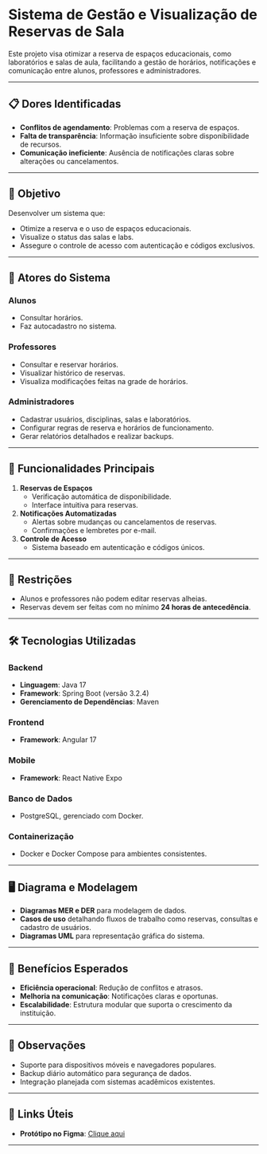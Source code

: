 # Sistema de Gestão e Visualização de Reservas de Sala 
 
Este projeto visa otimizar a reserva de espaços educacionais, como laboratórios e salas de aula, facilitando a gestão de horários, notificações e comunicação entre alunos, professores e administradores.
 
---
 
## 📋 Dores Identificadas
 
- **Conflitos de agendamento**: Problemas com a reserva de espaços.
- **Falta de transparência**: Informação insuficiente sobre disponibilidade de recursos.
- **Comunicação ineficiente**: Ausência de notificações claras sobre alterações ou cancelamentos.
 
---
 
## 🎯 Objetivo
 
Desenvolver um sistema que:
 
- Otimize a reserva e o uso de espaços educacionais.
- Visualize o status das salas e labs.
- Assegure o controle de acesso com autenticação e códigos exclusivos.
 
---
 
## 👥 Atores do Sistema
 
### **Alunos**
- Consultar horários.
- Faz autocadastro no sistema.
 
### **Professores**
- Consultar e reservar horários.
- Visualizar histórico de reservas.
- Visualiza modificações feitas na grade de horários.
 
### **Administradores**
- Cadastrar usuários, disciplinas, salas e laboratórios.
- Configurar regras de reserva e horários de funcionamento.
- Gerar relatórios detalhados e realizar backups.
 
---
 
## 🚀 Funcionalidades Principais
 
1. **Reservas de Espaços**
   - Verificação automática de disponibilidade.
   - Interface intuitiva para reservas.
2. **Notificações Automatizadas**
   - Alertas sobre mudanças ou cancelamentos de reservas.
   - Confirmações e lembretes por e-mail.
3. **Controle de Acesso**
   - Sistema baseado em autenticação e códigos únicos.
 
---
 
## 📑 Restrições
 
- Alunos e professores não podem editar reservas alheias.
- Reservas devem ser feitas com no mínimo **24 horas de antecedência**.

---
 
## 🛠 Tecnologias Utilizadas
 
### **Backend**
- **Linguagem**: Java 17
- **Framework**: Spring Boot (versão 3.2.4)
- **Gerenciamento de Dependências**: Maven
 
### **Frontend**
- **Framework**: Angular 17
 
### **Mobile**
- **Framework**: React Native Expo
 
### **Banco de Dados**
- PostgreSQL, gerenciado com Docker.
 
### **Containerização**
- Docker e Docker Compose para ambientes consistentes.
 
---
 
## 🖥 Diagrama e Modelagem
 
- **Diagramas MER e DER** para modelagem de dados.
- **Casos de uso** detalhando fluxos de trabalho como reservas, consultas e cadastro de usuários.
- **Diagramas UML** para representação gráfica do sistema.
 
---
 
## 🌟 Benefícios Esperados
 
- **Eficiência operacional**: Redução de conflitos e atrasos.
- **Melhoria na comunicação**: Notificações claras e oportunas.
- **Escalabilidade**: Estrutura modular que suporta o crescimento da instituição.
 
---
 
## 📌 Observações
 
- Suporte para dispositivos móveis e navegadores populares.
- Backup diário automático para segurança de dados.
- Integração planejada com sistemas acadêmicos existentes.
 
---
 
## 🔗 Links Úteis
 
- **Protótipo no Figma**: [Clique aqui]()
 
---
